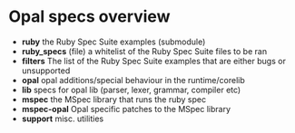 # Opal specs overview

* **ruby** the Ruby Spec Suite examples (submodule)
* **ruby_specs** (file) a whitelist of the Ruby Spec Suite files to be ran
* **filters** The list of the Ruby Spec Suite examples that are either bugs or unsupported
* **opal** opal additions/special behaviour in the runtime/corelib
* **lib** specs for opal lib (parser, lexer, grammar, compiler etc)
* **mspec** the MSpec library that runs the ruby spec
* **mspec-opal** Opal specific patches to the MSpec library
* **support** misc. utilities
